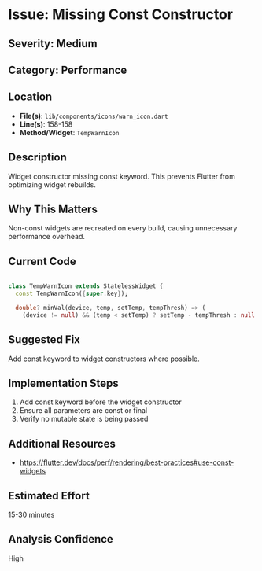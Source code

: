 # Issue: Missing Const Constructor

## Severity: Medium

## Category: Performance

## Location
- **File(s)**: `lib/components/icons/warn_icon.dart`
- **Line(s)**: 158-158
- **Method/Widget**: `TempWarnIcon`

## Description
Widget constructor missing const keyword. This prevents Flutter from optimizing widget rebuilds.

## Why This Matters
Non-const widgets are recreated on every build, causing unnecessary performance overhead.

## Current Code
```dart

class TempWarnIcon extends StatelessWidget {
  const TempWarnIcon({super.key});

  double? minVal(device, temp, setTemp, tempThresh) => (
    (device != null) && (temp < setTemp) ? setTemp - tempThresh : null
```

## Suggested Fix
Add const keyword to widget constructors where possible.

## Implementation Steps
1. Add const keyword before the widget constructor
2. Ensure all parameters are const or final
3. Verify no mutable state is being passed

## Additional Resources
- https://flutter.dev/docs/perf/rendering/best-practices#use-const-widgets

## Estimated Effort
15-30 minutes

## Analysis Confidence
High

